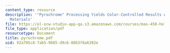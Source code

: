 ```yaml
---
content_type: resource
description: '"Pyrochrome" Processing Yields Color-Controlled Results with Silver-Halide
  Materials'
file: https://ol-ocw-studio-app-qa.s3.amazonaws.com/courses/mas-450-holographic-imaging-spring-2003/92a785c87ab59685d9c68863f8a6392e_pyrochrome.pdf
file_type: application/pdf
resourcetype: Document
title: pyrochrome.pdf
uid: 92a785c8-7ab5-9685-d9c6-8863f8a6392e
---
```

